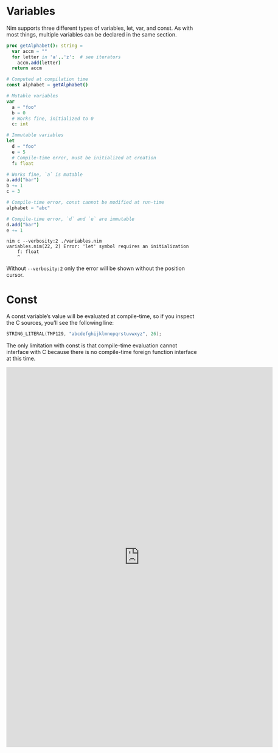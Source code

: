 # Variables
Nim supports three different types of variables, let, var, and const. As with most things, multiple variables can be declared in the same section.
```nim
proc getAlphabet(): string =
  var accm = ""
  for letter in 'a'..'z':  # see iterators
    accm.add(letter)
  return accm

# Computed at compilation time
const alphabet = getAlphabet()

# Mutable variables
var
  a = "foo"
  b = 0
  # Works fine, initialized to 0
  c: int

# Immutable variables
let
  d = "foo"
  e = 5
  # Compile-time error, must be initialized at creation
  f: float

# Works fine, `a` is mutable
a.add("bar")
b += 1
c = 3

# Compile-time error, const cannot be modified at run-time
alphabet = "abc"

# Compile-time error, `d` and `e` are immutable
d.add("bar")
e += 1
```
```
nim c --verbosity:2 ./variables.nim
variables.nim(22, 2) Error: 'let' symbol requires an initialization
    f: float
    ^
```
Without `--verbosity:2` only the error will be shown without the position cursor.

# Const
A const variable’s value will be evaluated at compile-time, so if you inspect the C sources, you’ll see the following line:
```c
STRING_LITERAL(TMP129, "abcdefghijklmnopqrstuvwxyz", 26);
```
The only limitation with const is that compile-time evaluation cannot interface with C because there is no compile-time foreign function interface at this time.



<iframe width=700, height=1000 frameBorder=0 src="https://play.nim-lang.org/#ix=4khq"></iframe>
